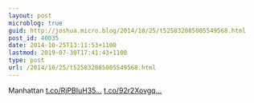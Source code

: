 ```yaml
---
layout: post
microblog: true
guid: http://joshua.micro.blog/2014/10/25/t525832085005549568.html
post_id: 40035
date: 2014-10-25T13:11:53+1100
lastmod: 2019-07-30T17:41:43+1100
type: post
url: /2014/10/25/t525832085005549568.html
---
```

Manhattan [t.co/RjPBIuH35...](http://t.co/RjPBIuH35f) [t.co/92r2Xovgq...](http://t.co/92r2XovgqE)
